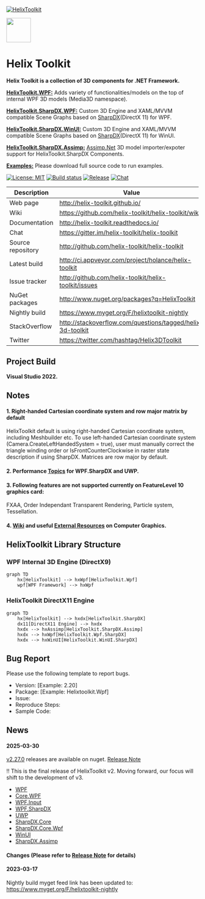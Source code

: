 [![HelixToolkit](https://img.shields.io/badge/-Helix%20Toolkit-blue)](https://github.com/helix-toolkit/helix-toolkit) 

<img src='https://avatars3.githubusercontent.com/u/8432523?s=200&v=4' width='64' />

# Helix Toolkit

**Helix Toolkit is a collection of 3D components for .NET Framework.**

[**HelixToolkit.WPF:**](/Source/HelixToolkit.Wpf)
Adds variety of functionalities/models on the top of internal WPF 3D models (Media3D namespace).

[**HelixToolkit.SharpDX.WPF:**](/Source/HelixToolkit.Wpf.SharpDX)
Custom 3D Engine and XAML/MVVM compatible Scene Graphs based on [SharpDX](https://github.com/sharpdx/SharpDX)(DirectX 11) for WPF.

[**HelixToolkit.SharpDX.WinUI:**](/Source/HelixToolkit.WinUI.SharpDX)
Custom 3D Engine and XAML/MVVM compatible Scene Graphs based on [SharpDX](https://github.com/sharpdx/SharpDX)(DirectX 11) for WinUI.

[**HelixToolkit.SharpDX.Assimp:**](/Source/HelixToolkit.SharpDX.Assimp)
[Assimp.Net](https://bitbucket.org/Starnick/assimpnet/src/master/) 3D model importer/expoter support for HelixToolkit.SharpDX Components.

[**Examples:**](/Source/Examples)
Please download full source code to run examples.

[![License: MIT](https://img.shields.io/github/license/helix-toolkit/helix-toolkit)](https://github.com/helix-toolkit/helix-toolkit/blob/develop/LICENSE)
[![Build status](https://ci.appveyor.com/api/projects/status/vbrornad55ln8tp4?svg=true)](https://ci.appveyor.com/project/holance/helix-toolkit-qqf1e)
[![Release](https://img.shields.io/github/release/helix-toolkit/helix-toolkit.svg?style=popout)](https://www.nuget.org/packages?q=Helix-Toolkit)
[![Chat](https://img.shields.io/gitter/room/helix-toolkit/helix-toolkit.svg)](https://gitter.im/helix-toolkit/helix-toolkit)

Description         | Value
--------------------|-----------------------
Web page            | http://helix-toolkit.github.io/
Wiki                | https://github.com/helix-toolkit/helix-toolkit/wiki
Documentation       | http://helix-toolkit.readthedocs.io/
Chat                | https://gitter.im/helix-toolkit/helix-toolkit
Source repository   | http://github.com/helix-toolkit/helix-toolkit
Latest build        | http://ci.appveyor.com/project/holance/helix-toolkit
Issue tracker       | http://github.com/helix-toolkit/helix-toolkit/issues
NuGet packages      | http://www.nuget.org/packages?q=HelixToolkit
Nightly build       | https://www.myget.org/F/helixtoolkit-nightly
StackOverflow       | http://stackoverflow.com/questions/tagged/helix-3d-toolkit
Twitter             | https://twitter.com/hashtag/Helix3DToolkit

## Project Build

**Visual Studio 2022.**

## Notes

#### 1. Right-handed Cartesian coordinate system and row major matrix by default
HelixToolkit default is using right-handed Cartesian coordinate system, including Meshbuilder etc. To use left-handed Cartesian coordinate system (Camera.CreateLeftHandedSystem = true), user must manually correct the triangle winding order or IsFrontCounterClockwise in raster state description if using SharpDX. Matrices are row major by default.

#### 2. Performance [Topics](https://github.com/helix-toolkit/helix-toolkit/wiki/Tips-on-performance-optimization-(WPF.SharpDX-and-UWP)) for WPF.SharpDX and UWP.

#### 3. Following features are not supported currently on FeatureLevel 10 graphics card:
FXAA, Order Independant Transparent Rendering, Particle system, Tessellation.

#### 4. [Wiki](https://github.com/helix-toolkit/helix-toolkit/wiki) and useful [External Resources](https://github.com/helix-toolkit/helix-toolkit/wiki/External-References) on Computer Graphics.

## HelixToolkit Library Structure

### WPF Internal 3D Engine (DirectX9)

```mermaid
graph TD
    hx[HelixToolkit] --> hxWpf[HelixToolkit.Wpf]
    wpf[WPF Framework] --> hxWpf
```

### HelixToolkit DirectX11 Engine

```mermaid
graph TD
    hx[HelixToolkit] --> hxdx[HelixToolkit.SharpDX]
    dx11[DirectX11 Engine] --> hxdx
    hxdx --> hxAssimp[HelixToolkit.SharpDX.Assimp]
    hxdx --> hxWpf[HelixToolkit.Wpf.SharpDX]
    hxdx --> hxWinUI[HelixToolkit.WinUI.SharpDX]
```

## Bug Report
Please use the following template to report bugs.

- Version: [Example: 2.20]
- Package: [Example: Helixtoolkit.Wpf]
- Issue: 
- Reproduce Steps:
- Sample Code:

## News
#### 2025-03-30
[v2.27.0](https://github.com/helix-toolkit/helix-toolkit/releases/tag/v2.27.0) releases are available on nuget. [Release Note](/CHANGELOG.md)

:bangbang: This is the final release of HelixToolkit v2. Moving forward, our focus will shift to the development of v3.

- [WPF](https://www.nuget.org/packages/HelixToolkit.Wpf/2.27.0)
- [Core.WPF](https://www.nuget.org/packages/HelixToolkit.Core.Wpf/2.27.0)
- [WPF.Input](https://www.nuget.org/packages/HelixToolkit.Wpf.Input/2.27.0)
- [WPF.SharpDX](https://www.nuget.org/packages/HelixToolkit.Wpf.SharpDX/2.27.0)
- [UWP](https://www.nuget.org/packages/HelixToolkit.UWP/2.27.0)
- [SharpDX.Core](https://www.nuget.org/packages/HelixToolkit.SharpDX.Core/2.27.0)
- [SharpDX.Core.Wpf](https://www.nuget.org/packages/HelixToolkit.SharpDX.Core.Wpf/2.27.0)
- [WinUI](https://www.nuget.org/packages/HelixToolkit.WinUI/2.27.0)
- [SharpDX.Assimp](https://www.nuget.org/packages/HelixToolkit.SharpDX.Assimp/2.27.0)

#### Changes (Please refer to [Release Note](https://github.com/helix-toolkit/helix-toolkit/blob/master/CHANGELOG.md) for details)

#### 2023-03-17
Nightly build myget feed link has been updated to: https://www.myget.org/F/helixtoolkit-nightly

